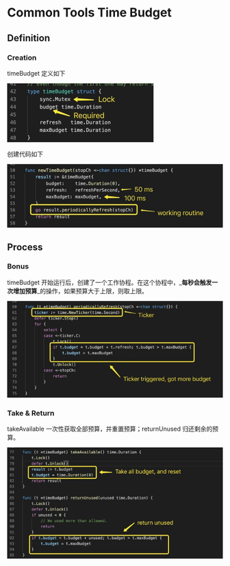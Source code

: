 # Common Tools Time Budget

## Definition

### Creation

timeBudget 定义如下  


![image.png](../.gitbook/assets/1%20%2811%29.jpeg)

  
创建代码如下  
 

![image.png](../.gitbook/assets/2%20%287%29.jpeg)

## Process

### Bonus

timeBudget 开始运行后，创建了一个工作协程。在这个协程中，_**每秒会触发一次增加预算**_的操作，如果预算大于上限，则取上限。  
 

![image.png](../.gitbook/assets/3%20%286%29.jpeg)

### Take & Return

takeAvailable 一次性获取全部预算，并重置预算；returnUnused 归还剩余的预算。  


![image.png](../.gitbook/assets/4%20%286%29.jpeg)

